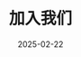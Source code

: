 ---
title: 加入我们
date: 2025-02-22

type: landing


sections:
#   - block: markdown
#     content:
#       title: 
#       text: 
#     design:
#       columns: '1'
#       background:
#         image: 
#           filename: coders.jpg
#           filters:
#             brightness: 1
#           parallax: false
#           position: center
#           # could be cover, contain and 
#           size: cover
#           text_color_light: false
#       spacing:
#       # Customize the section spacing. Order is top, right, bottom, left.
#         padding: ['300px', '00', '000px', '00px']
#     #   css_class: fullscreen

  - block: markdown
    content:
      title: 加入我们
      text: |-
          ## 博士后
          ---


          ## 直博生
          ---
          ### 国科大工学院
          
          - _**待遇**_：
            
            直博生的年收入为7万元起。

          ### 国科大前沿交叉学院

          - **培养要求**：
            
            要求从事交叉学科的研究。

          - _**待遇**_：
            
            直博生的年收入为10万元起。

          



          ## 硕士生
          ---


          ## 本科生
          ---



---